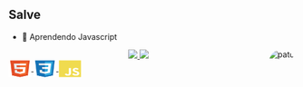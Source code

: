  ##          Salve
 
- 📖 Aprendendo Javascript
<img align="right" alt="pato" height="150" style="border-radius:50px;" src="https://c.tenor.com/ly-sK0cGJ90AAAAC/daffy-duck-gun.gif">
<div align="center">
  <a href="https://github.com/Shoockl">
  <img height="180em" src="https://github-readme-stats.vercel.app/api?username=Shoockl&show_icons=true&theme=dark&include_all_commits=true&count_private=true"/>
  <img height="180em" src="https://github-readme-stats.vercel.app/api/top-langs/?username=Shoockl&layout=compact&langs_count=7&theme=dark"/>
</div>
  <img align="center" alt="Rafa-HTML" height="30" width="40" src="https://raw.githubusercontent.com/devicons/devicon/master/icons/html5/html5-original.svg">
  <img align="center" alt="Rafa-CSS" height="30" width="40" src="https://raw.githubusercontent.com/devicons/devicon/master/icons/css3/css3-original.svg">
  <img align="center" alt="Rafa-Js" height="30" width="40" src="https://raw.githubusercontent.com/devicons/devicon/master/icons/javascript/javascript-plain.svg">
  <div>
  
  
  
    
    
